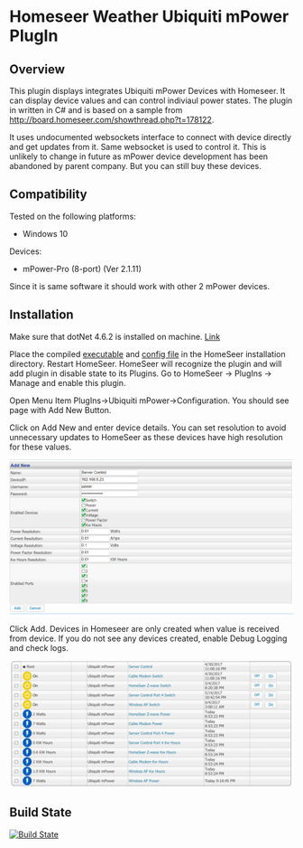 ﻿Homeseer Weather Ubiquiti mPower PlugIn
=====================================
Overview
--------
This plugin displays integrates Ubiquiti mPower Devices with Homeseer. It can display device values and can control indiviaul power states.
The plugin in written in C# and is based on a sample from http://board.homeseer.com/showthread.php?t=178122.

It uses undocumented websockets interface to connect with device directly and get updates from it. Same websocket is used to control it. This is unlikely to change in future as mPower device development has been abandoned by parent company. But you can still buy these devices.

Compatibility
------------
Tested on the following platforms:
* Windows 10

Devices:
* mPower-Pro (8-port) (Ver 2.1.11)

Since it is same software it should work with other 2 mPower devices.

Installation
-----------
Make sure that dotNet 4.6.2 is installed on machine. [Link](https://support.microsoft.com/en-us/help/3151802/the-.net-framework-4.6.2-web-installer-for-windows)

Place the compiled [executable](https://ci.appveyor.com/project/dk307/hspi-ubiquitimpower/build/artifacts?branch=master) and [config file](https://ci.appveyor.com/project/dk307/hspi-ubiquitimpower/build/artifacts?branch=master) in the HomeSeer installation directory. Restart HomeSeer. HomeSeer will recognize the plugin and will add plugin in disable state to its Plugins. Go to HomeSeer -> PlugIns -> Manage and enable this plugin. 

Open Menu Item PlugIns->Ubiquiti mPower->Configuration. You should see page with Add New Button.

Click on Add New and enter device details. You can set resolution to avoid unnecessary updates to HomeSeer as these devices have high resolution for these values.

![Device Details](/asserts/DeviceDetails.png "Device Details")
 
Click Add. Devices in Homeseer are only created when value is received from device. If you do not see any devices created, enable Debug Logging and check logs.

![Working Devices](/asserts/WorkingDevices.png "Working Devices")

Build State
-----------
[![Build State](https://ci.appveyor.com/api/projects/status/github/dk307/HSPI_UbiquitiMPower?branch=master&svg=true)](https://ci.appveyor.com/project/dk307/HSPI-UbiquitiMPower/build/artifacts?branch=master)

  
